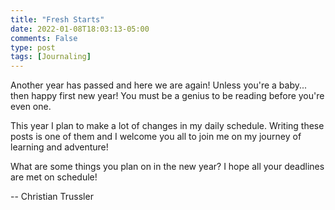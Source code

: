 ```yaml
---
title: "Fresh Starts"
date: 2022-01-08T18:03:13-05:00
comments: False
type: post
tags: [Journaling]
---
```


Another year has passed and here we are again! Unless you're a baby... then happy first new year! You must be a genius to be reading before you're even one.

This year I plan to make a lot of changes in my daily schedule. Writing these posts is one of them and I welcome you all to join me on my journey of learning and adventure!

What are some things you plan on in the new year? I hope all your deadlines are met on schedule!

-- Christian Trussler